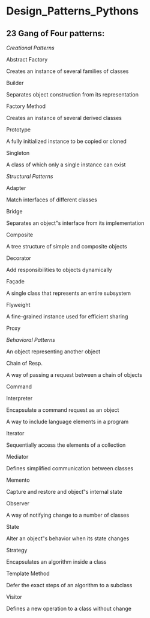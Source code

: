 # Design_Patterns_Pythons

## 23 Gang of Four patterns:

*Creational Patterns*

Abstract Factory

Creates an instance of several families of classes

Builder

Separates object construction from its representation

Factory Method

Creates an instance of several derived classes

Prototype

A fully initialized instance to be copied or cloned

Singleton

A class of which only a single instance can exist

*Structural Patterns*

Adapter

Match interfaces of different classes

Bridge

Separates an object‟s interface from its implementation

Composite

A tree structure of simple and composite objects

Decorator

Add responsibilities to objects dynamically

Façade

A single class that represents an entire subsystem

Flyweight

A fine-grained instance used for efficient sharing

Proxy

*Behavioral Patterns*

An object representing another object

Chain of Resp.

A way of passing a request between a chain of objects

Command

Interpreter

Encapsulate a command request as an object

A way to include language elements in a program

Iterator

Sequentially access the elements of a collection

Mediator

Defines simplified communication between classes

Memento

Capture and restore and object‟s internal state

Observer

A way of notifying change to a number of classes

State

Alter an object‟s behavior when its state changes

Strategy

Encapsulates an algorithm inside a class

Template Method

Defer the exact steps of an algorithm to a subclass

Visitor

Defines a new operation to a class without change
